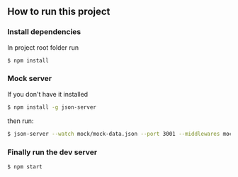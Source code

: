 ## How to run this project

### Install dependencies
In project root folder run
```sh
$ npm install 
```
### Mock server
If you don't have it installed

```sh
$ npm install -g json-server
```

then run:
```sh
$ json-server --watch mock/mock-data.json --port 3001 --middlewares mock/mock-api.js
```
### Finally run the dev server

```sh
$ npm start
```